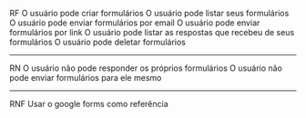 RF
O usuário pode criar formulários
O usuário pode listar seus formulários
O usuário pode enviar formulários por email
O usuário pode enviar formulários por link
O usuário pode listar as respostas que recebeu de seus formulários
O usuário pode deletar formulários

----------------------------------------------------------------------------------------------------

RN
O usuário não pode responder os próprios formulários
O usuário não pode enviar formulários para ele mesmo

-----------------------------------------------------------------------------------------------------
RNF
Usar o google forms como referência


